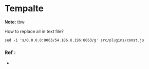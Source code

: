 # Tempalte

**Note:** tbw



How to replace all in text file?
```
sed -i 's/0.0.0.0:8063/54.186.8.196:8063/g' src/plugins/const.js
```

### Ref :

  * []()
